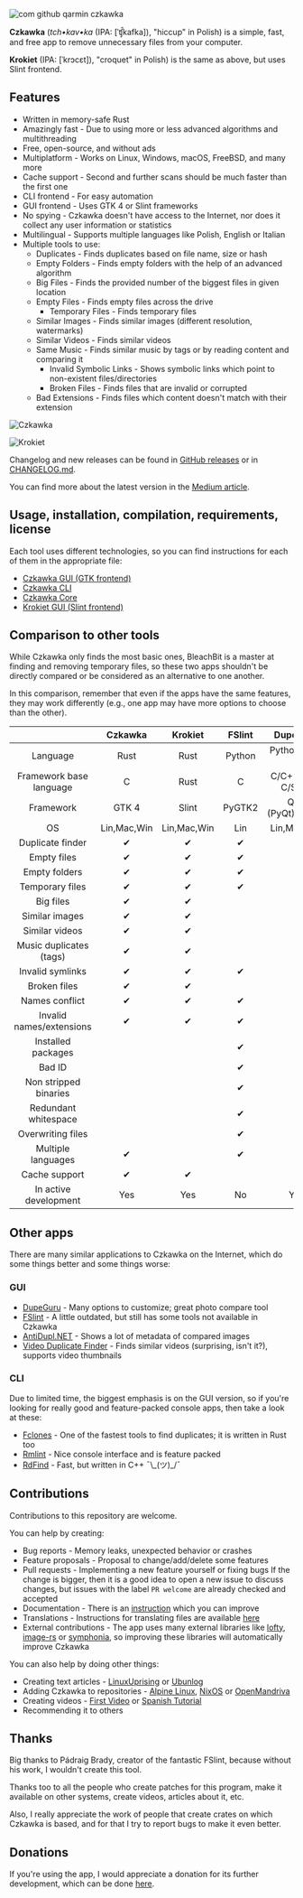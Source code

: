 ![com github qarmin czkawka](https://user-images.githubusercontent.com/41945903/102616149-66490400-4137-11eb-9cd6-813b2b070834.png)

**Czkawka** (_tch•kav•ka_ (IPA: [ˈʧ̑kafka]), "hiccup" in Polish) is a simple, fast, and free app to remove unnecessary
files from your computer.

**Krokiet** (IPA: [ˈkrɔcɛt]), "croquet" in Polish) is the same as above, but uses Slint frontend.

## Features

- Written in memory-safe Rust
- Amazingly fast - Due to using more or less advanced algorithms and multithreading
- Free, open-source, and without ads
- Multiplatform - Works on Linux, Windows, macOS, FreeBSD, and many more
- Cache support - Second and further scans should be much faster than the first one
- CLI frontend - For easy automation
- GUI frontend - Uses GTK 4 or Slint frameworks
- No spying - Czkawka doesn't have access to the Internet, nor does it collect any user information or statistics
- Multilingual - Supports multiple languages like Polish, English or Italian
- Multiple tools to use:
    - Duplicates - Finds duplicates based on file name, size or hash
    - Empty Folders - Finds empty folders with the help of an advanced algorithm
    - Big Files - Finds the provided number of the biggest files in given location
  - Empty Files - Finds empty files across the drive
    - Temporary Files - Finds temporary files
  - Similar Images - Finds similar images (different resolution, watermarks)
  - Similar Videos - Finds similar videos
  - Same Music - Finds similar music by tags or by reading content and comparing it
    - Invalid Symbolic Links - Shows symbolic links which point to non-existent files/directories
    - Broken Files - Finds files that are invalid or corrupted
  - Bad Extensions - Finds files which content doesn't match with their extension

![Czkawka](https://user-images.githubusercontent.com/41945903/145280350-506f7e94-4db0-4de7-a68d-6e7c26bbd2bf.gif)

![Krokiet](https://github.com/qarmin/czkawka/assets/41945903/52628a29-ecd6-4692-9ee4-8a680c889193)

Changelog and new releases can be found in [GitHub releases](https://github.com/qarmin/czkawka/releases) or
in [CHANGELOG.md](Changelog.md).

You can find more about the latest version in the [Medium article](https://medium.com/@qarmin/czkawka-7-0-a465036e8788).

## Usage, installation, compilation, requirements, license

Each tool uses different technologies, so you can find instructions for each of them in the appropriate file:

- [Czkawka GUI (GTK frontend)](czkawka_gui/README.md)</br>
- [Czkawka CLI](czkawka_cli/README.md)</br>
- [Czkawka Core](czkawka_core/README.md)</br>
- [Krokiet GUI (Slint frontend)](krokiet/README.md)</br>

## Comparison to other tools

While Czkawka only finds the most basic ones, BleachBit is a master at finding and removing temporary files, so these
two apps shouldn't be directly compared or be considered as an alternative to one another.

In this comparison, remember that even if the apps have the same features, they may work differently (e.g., one app may have more
options to choose than the other).

|                          |   Czkawka   |   Krokiet   | FSlint |     DupeGuru      |  BleachBit  |
|:------------------------:|:-----------:|:-----------:|:------:|:-----------------:|:-----------:|
|         Language         |    Rust     |    Rust     | Python |   Python/Obj-C    |   Python    |
| Framework base language  |      C      |    Rust     |   C    | C/C++/Obj-C/Swift |      C      |
|        Framework         |    GTK 4    |    Slint    | PyGTK2 | Qt 5 (PyQt)/Cocoa |   PyGTK3    |
|            OS            | Lin,Mac,Win | Lin,Mac,Win |  Lin   |    Lin,Mac,Win    | Lin,Mac,Win |
|     Duplicate finder     |      ✔      |      ✔      |   ✔    |         ✔         |             |
|       Empty files        |      ✔      |      ✔      |   ✔    |                   |             |
|      Empty folders       |      ✔      |      ✔      |   ✔    |                   |             |
|     Temporary files      |      ✔      |      ✔      |   ✔    |                   |      ✔      |
|        Big files         |      ✔      |      ✔      |        |                   |             |
|      Similar images      |      ✔      |      ✔      |        |         ✔         |             |
|      Similar videos      |      ✔      |      ✔      |        |                   |             |
| Music duplicates (tags)  |      ✔      |      ✔      |        |         ✔         |             |
|     Invalid symlinks     |      ✔      |      ✔      |   ✔    |                   |             |
|       Broken files       |      ✔      |      ✔      |        |                   |             |
|      Names conflict      |      ✔      |      ✔      |   ✔    |                   |             |
| Invalid names/extensions |      ✔      |      ✔      |   ✔    |                   |             |
|    Installed packages    |             |             |   ✔    |                   |             |
|          Bad ID          |             |             |   ✔    |                   |             |
|  Non stripped binaries   |             |             |   ✔    |                   |             |
|   Redundant whitespace   |             |             |   ✔    |                   |             |
|    Overwriting files     |             |             |   ✔    |                   |      ✔      |
|    Multiple languages    |      ✔      |             |   ✔    |         ✔         |      ✔      |
|      Cache support       |      ✔      |      ✔      |        |         ✔         |             |
|  In active development   |     Yes     |     Yes     |   No   |        Yes        |     Yes     |

## Other apps

There are many similar applications to Czkawka on the Internet, which do some things better and some things worse:

### GUI

- [DupeGuru](https://github.com/arsenetar/dupeguru) - Many options to customize; great photo compare tool
- [FSlint](https://github.com/pixelb/fslint) - A little outdated, but still has some tools not available in Czkawka
- [AntiDupl.NET](https://github.com/ermig1979/AntiDupl) - Shows a lot of metadata of compared images
- [Video Duplicate Finder](https://github.com/0x90d/videoduplicatefinder) - Finds similar videos (surprising, isn't it?),
  supports video thumbnails

### CLI

Due to limited time, the biggest emphasis is on the GUI version, so if you're looking for really good and feature-packed
console apps, then take a look at these:

- [Fclones](https://github.com/pkolaczk/fclones) - One of the fastest tools to find duplicates; it is written in Rust too
- [Rmlint](https://github.com/sahib/rmlint) - Nice console interface and is feature packed
- [RdFind](https://github.com/pauldreik/rdfind) - Fast, but written in C++ ¯\\_(ツ)\_/¯

## Contributions

Contributions to this repository are welcome.

You can help by creating:

- Bug reports - Memory leaks, unexpected behavior or crashes
- Feature proposals - Proposal to change/add/delete some features
- Pull requests - Implementing a new feature yourself or fixing bugs
  If the change is bigger, then it is a good idea to open a new issue to discuss changes, but issues with
  the label `PR welcome` are already checked and accepted
- Documentation - There is an [instruction](instructions/Instruction.md) which you can improve
- Translations - Instructions for translating files are available [here](instructions/Translations.md)
- External contributions - The app uses many external libraries
  like [lofty](https://github.com/Serial-ATA/lofty-rs), [image-rs](https://github.com/image-rs/image)
  or [symphonia](https://github.com/pdeljanov/Symphonia), so improving these libraries will automatically improve Czkawka

You can also help by doing other things:

- Creating text
  articles - [LinuxUprising](https://www.linuxuprising.com/2021/03/find-and-remove-duplicate-files-similar.html)
  or [Ubunlog](https://ubunlog.com/en/czkawka-finds-and-removes-empty-and-broken-duplicate-files/)
- Adding Czkawka to repositories - [Alpine Linux](https://pkgs.alpinelinux.org/packages?name=czkawka&branch=edge),
  [NixOS](https://github.com/NixOS/nixpkgs/pull/116441)
  or [OpenMandriva](https://github.com/OpenMandrivaAssociation/czkawka)
- Creating videos - [First Video](https://www.youtube.com/watch?v=CWlRiTD4vDc)
  or [Spanish Tutorial](https://www.youtube.com/watch?v=V9x-pHJRmKY)
- Recommending it to others

## Thanks

Big thanks to Pádraig Brady, creator of the fantastic FSlint, because without his work, I wouldn't create this tool.

Thanks too to all the people who create patches for this program, make it available on other systems, create videos,
articles about it, etc.

Also, I really appreciate the work of people that create crates on which Czkawka is based, and for that I try to report bugs
to make it even better.

## Donations

If you're using the app, I would appreciate a donation for its further development, which can be
done [here](https://github.com/sponsors/qarmin).
